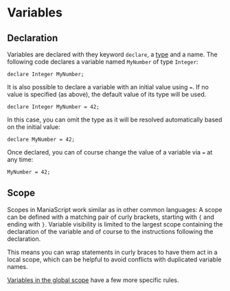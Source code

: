 # Variables

## Declaration
Variables are declared with they keyword `declare`, a [type](/basics/types.html) and a name. The following code declares a variable named `MyNumber` of type `Integer`:

```maniascript
declare Integer MyNumber;
```

It is also possible to declare a variable with an initial value using `=`. If no value is specified (as above), the default value of its type will be used.
```maniascript
declare Integer MyNumber = 42;
```

In this case, you can omit the type as it will be resolved automatically based on the initial value:
```maniascript
declare MyNumber = 42;
```

Once declared, you can of course change the value of a variable via `=` at any time:

```maniascript
MyNumber = 42;
```

## Scope
Scopes in ManiaScript work similar as in other common languages: A scope can be defined with a matching pair of curly brackets, starting with `{` and ending with `}`. Variable visibility is limited to the largest scope containing the declaration of the variable and of course to the instructions following the declaration.

This means you can wrap statements in curly braces to have them act in a local scope, which can be helpful to avoid conflicts with duplicated variable names.

[Variables in the global scope](/advanced/global_scope.html#global-variables) have a few more specific rules.
